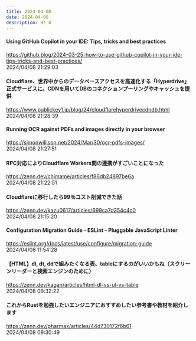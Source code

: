 ```yaml
---
title: 2024-04-08
date: 2024-04-08
description: B! 8
---
```


#### Using GitHub Copilot in your IDE: Tips, tricks and best practices
https://github.blog/2024-03-25-how-to-use-github-copilot-in-your-ide-tips-tricks-and-best-practices/<br>
2024/04/08 21:29:03<br>


#### Cloudflare、世界中からのデータベースアクセスを高速化する「Hyperdrive」正式サービスに。CDNを用いてDBのコネクションプーリングやキャッシュを提供
https://www.publickey1.jp/blog/24/cloudflarehyperdrivecdndb.html<br>
2024/04/08 21:28:39<br>


#### Running OCR against PDFs and images directly in your browser
https://simonwillison.net/2024/Mar/30/ocr-pdfs-images/<br>
2024/04/08 21:27:51<br>


#### RPC対応によりCloudflare Workers間の連携がすごいことになった
https://zenn.dev/chimame/articles/f86db24897be6a<br>
2024/04/08 21:22:51<br>


#### Cloudflareに移行したら99％コスト削減できた話
https://zenn.dev/kazu0617/articles/699ca7d354c4c0<br>
2024/04/08 21:15:20<br>


#### Configuration Migration Guide - ESLint - Pluggable JavaScript Linter
https://eslint.org/docs/latest/use/configure/migration-guide<br>
2024/04/08 11:54:28<br>


#### 【HTML】dl, dt, ddで組みたくなる表、tableにするのがいいかもね（スクリーンリーダーと検索エンジンのために）
https://zenn.dev/kagan/articles/html-dl-vs-ul-vs-table<br>
2024/04/08 09:32:22<br>


#### これからRustを勉強したいエンジニアにおすすめしたい参考書や教材を紹介します
https://zenn.dev/pharmax/articles/44d730172f6b61<br>
2024/04/08 09:30:49<br>


